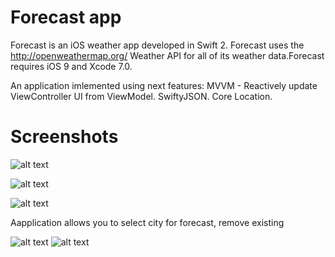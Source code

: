 # Forecast app
Forecast is an iOS weather app developed in Swift 2. Forecast uses the http://openweathermap.org/ Weather API for all of its weather data.Forecast requires iOS 9 and Xcode 7.0.

An application imlemented using next features:
MVVM - Reactively update ViewController UI from ViewModel.
SwiftyJSON.
Core Location.


# Screenshots


![alt text](https://i.imgur.com/e4EjeKM.jpg)

![alt text](https://i.imgur.com/09RIjtr.jpg)

![alt text](https://i.imgur.com/RHofxPn.jpg)

Aapplication allows you to select city for forecast, remove existing

![alt text](https://i.imgur.com/uHCDoAm.jpg)
![alt text](https://i.imgur.com/qMy6ESK.jpg)
